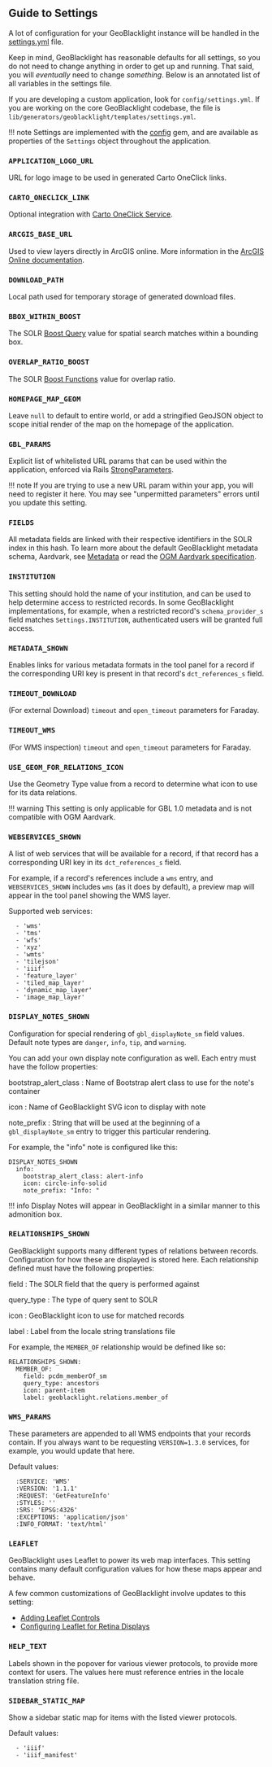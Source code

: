 ## Guide to Settings

A lot of configuration for your GeoBlacklight instance will be handled in the [settings.yml](https://github.com/geoblacklight/geoblacklight/blob/main/lib/generators/geoblacklight/templates/settings.yml) file.

Keep in mind, GeoBlacklight has reasonable defaults for all settings, so you do not need to change anything in order to get up and running. That said, you will *eventually* need to change *something*. Below is an annotated list of all variables in the settings file.

If you are developing a custom application, look for `config/settings.yml`. If you are working on the core GeoBlacklight codebase, the file is `lib/generators/geoblacklight/templates/settings.yml`.

!!! note
    Settings are implemented with the [config](https://github.com/rubyconfig/config) gem, and are available as properties of the `Settings` object throughout the application.

### `APPLICATION_LOGO_URL`

URL for logo image to be used in generated Carto OneClick links.

### `CARTO_ONECLICK_LINK`

Optional integration with [Carto OneClick Service](https://carto.com/engine/open-in-carto/).

### `ARCGIS_BASE_URL`

Used to view layers directly in ArcGIS online. More information in the [ArcGIS Online documentation](https://doc.arcgis.com/en/arcgis-online/reference/use-url-parameters.htm).

### `DOWNLOAD_PATH`

Local path used for temporary storage of generated download files.

### `BBOX_WITHIN_BOOST`

The SOLR [Boost Query](https://solr.apache.org/guide/6_6/the-dismax-query-parser.html) value for spatial search matches within a bounding box.

### `OVERLAP_RATIO_BOOST`

The SOLR [Boost Functions](https://solr.apache.org/guide/6_6/the-dismax-query-parser.html#TheDisMaxQueryParser-Thebf_BoostFunctions_Parameter) value for overlap ratio.

### `HOMEPAGE_MAP_GEOM`

Leave `null` to default to entire world, or add a stringified GeoJSON object to scope initial render of the map on the homepage of the application.

### `GBL_PARAMS`

Explicit list of whitelisted URL params that can be used within the application, enforced via Rails [StrongParameters](https://api.rubyonrails.org/classes/ActionController/StrongParameters.html).

!!! note
    If you are trying to use a new URL param within your app, you will need to register it here. You may see "unpermitted parameters" errors until you update this setting.

### `FIELDS`

All metadata fields are linked with their respective identifiers in the SOLR index in this hash. To learn more about the default GeoBlacklight metadata schema, Aardvark, see [Metadata](../../overview/metadata) or read the [OGM Aardvark specification](https://opengeometadata.org/ogm-aardvark/).

### `INSTITUTION`

This setting should hold the name of your institution, and can be used to help determine access to restricted records. In some GeoBlacklight implementations, for example, when a restricted record's `schema_provider_s` field matches `Settings.INSTITUTION`, authenticated users will be granted full access.

### `METADATA_SHOWN`

Enables links for various metadata formats in the tool panel for a record if the corresponding URI key is present in that record's `dct_references_s` field.

### `TIMEOUT_DOWNLOAD`

(For external Download) `timeout` and `open_timeout` parameters for Faraday.

### `TIMEOUT_WMS`

(For WMS inspection) `timeout` and `open_timeout` parameters for Faraday.

### `USE_GEOM_FOR_RELATIONS_ICON`

Use the Geometry Type value from a record to determine what icon to use for its data relations.

!!! warning
    This setting is only applicable for GBL 1.0 metadata and is not compatible with OGM Aardvark.

### `WEBSERVICES_SHOWN`

A list of web services that will be available for a record, if that record has a corresponding URI key in its `dct_references_s` field.

For example, if a record's references include a `wms` entry, and `WEBSERVICES_SHOWN` includes `wms` (as it does by default), a preview map will appear in the tool panel showing the WMS layer.

Supported web services:

```
  - 'wms'
  - 'tms'
  - 'wfs'
  - 'xyz'
  - 'wmts'
  - 'tilejson'
  - 'iiif'
  - 'feature_layer'
  - 'tiled_map_layer'
  - 'dynamic_map_layer'
  - 'image_map_layer'
```

### `DISPLAY_NOTES_SHOWN`

Configuration for special rendering of `gbl_displayNote_sm` field values. Default note types are `danger`, `info`, `tip`, and `warning`.

You can add your own display note configuration as well. Each entry must have the follow properties:

bootstrap_alert_class
: Name of Bootstrap alert class to use for the note's container

icon
: Name of GeoBlacklight SVG icon to display with note

note_prefix
: String that will be used at the beginning of a `gbl_displayNote_sm` entry to trigger this particular rendering.

For example, the "info" note is configured like this:

```
DISPLAY_NOTES_SHOWN
  info:
    bootstrap_alert_class: alert-info
    icon: circle-info-solid
    note_prefix: "Info: "
```

!!! info
    Display Notes will appear in GeoBlacklight in a similar manner to this admonition box.


### `RELATIONSHIPS_SHOWN`

GeoBlacklight supports many different types of relations between records. Configuration for how these are displayed is stored here. Each relationship defined must have the following properties:

field
: The SOLR field that the query is performed against

query_type
: The type of query sent to SOLR

icon
: GeoBlacklight icon to use for matched records

label
: Label from the locale string translations file

For example, the `MEMBER_OF` relationship would be defined like so:

```
RELATIONSHIPS_SHOWN:
  MEMBER_OF:
    field: pcdm_memberOf_sm
    query_type: ancestors
    icon: parent-item
    label: geoblacklight.relations.member_of
```

### `WMS_PARAMS`

These parameters are appended to all WMS endpoints that your records contain. If you always want to be requesting `VERSION=1.3.0` services, for example, you would update that here.

Default values:

```
  :SERVICE: 'WMS'
  :VERSION: '1.1.1'
  :REQUEST: 'GetFeatureInfo'
  :STYLES: ''
  :SRS: 'EPSG:4326'
  :EXCEPTIONS: 'application/json'
  :INFO_FORMAT: 'text/html'
```

### `LEAFLET`

GeoBlacklight uses Leaflet to power its web map interfaces. This setting contains many default configuration values for how these maps appear and behave.

A few common customizations of GeoBlacklight involve updates to this setting:

- [Adding Leaflet Controls](../../adding_leaflet_controls.md)
- [Configuring Leaflet for Retina Displays](../../leaflet_retina_configuration.md)

### `HELP_TEXT`

Labels shown in the popover for various viewer protocols, to provide more context for users. The values here must reference entries in the locale translation string file.

### `SIDEBAR_STATIC_MAP`

Show a sidebar static map for items with the listed viewer protocols.

Default values:

```
  - 'iiif'
  - 'iiif_manifest'
```